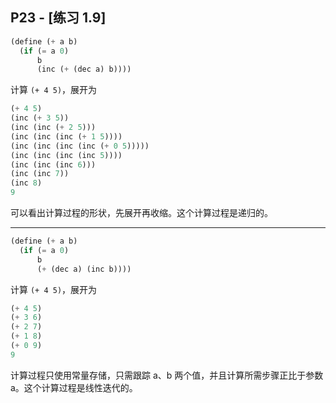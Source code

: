 ## P23 - [练习 1.9]

``` Scheme
(define (+ a b)
  (if (= a 0) 
      b 
      (inc (+ (dec a) b))))
```

计算 `(+ 4 5)`，展开为

``` Scheme
(+ 4 5)
(inc (+ 3 5))
(inc (inc (+ 2 5)))
(inc (inc (inc (+ 1 5))))
(inc (inc (inc (inc (+ 0 5)))))
(inc (inc (inc (inc 5))))
(inc (inc (inc 6)))
(inc (inc 7))
(inc 8)
9
```

可以看出计算过程的形状，先展开再收缩。这个计算过程是递归的。

-------

``` Scheme
(define (+ a b)
  (if (= a 0) 
      b 
      (+ (dec a) (inc b))))
```

计算 `(+ 4 5)`，展开为

``` Scheme
(+ 4 5)
(+ 3 6)
(+ 2 7)
(+ 1 8)
(+ 0 9)
9
```

计算过程只使用常量存储，只需跟踪 a、b 两个值，并且计算所需步骤正比于参数 a。这个计算过程是线性迭代的。

